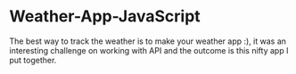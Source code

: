 # Weather-App-JavaScript

The best way to track the weather is to make your weather app :), 
it was an interesting challenge on working with API and the outcome is this nifty app I put together.
